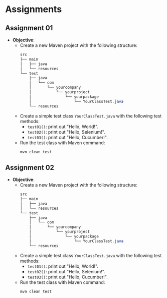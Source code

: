 # Assignments
## Assignment 01
- **Objective**: 
  - Create a new Maven project with the following structure:
    ```java
    src
    ├── main
    │   ├── java
    │   └── resources
    └── test
        ├── java
        │   └── com
        │       └── yourcompany
        │           └── yourproject
        │               └── yourpackage
        │                   └── YourClassTest.java
        └── resources
    ```
  - Create a simple test class `YourClassTest.java` with the following test methods:
    - `test01()`: print out "Hello, World!".
    - `test02()`: print out "Hello, Selenium!".
    - `test03()`: print out "Hello, Cucumber!".
  - Run the test class with Maven command:
    ```java
    mvn clean test
    ```
## Assignment 02
- **Objective**: 
  - Create a new Maven project with the following structure:
    ```java
    src
    ├── main
    │   ├── java
    │   └── resources
    └── test
        ├── java
        │   └── com
        │       └── yourcompany
        │           └── yourproject
        │               └── yourpackage
        │                   └── YourClassTest.java
        └── resources
    ```
  - Create a simple test class `YourClassTest.java` with the following test methods:
    - `test01()`: print out "Hello, World!".
    - `test02()`: print out "Hello, Selenium!".
    - `test03()`: print out "Hello, Cucumber!".
  - Run the test class with Maven command:
    ```java
    mvn clean test
    ```